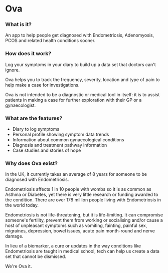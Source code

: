 # Ova

### What is it?

An app to help people get diagnosed with Endometriosis, Adenomyosis, PCOS and related health conditions sooner.

### How does it work?

Log your symptoms in your diary to build up a data set that doctors can't ignore. 

Ova helps you to track the frequency, severity, location and type of pain to help make a case for investigations.

Ova is not intended to be a diagnostic or medical tool in itself: it is to assist patients in making a case for further exploration with their GP or a gynaecologist.

### What are the features?

- Diary to log symptoms
- Personal profile showing symptom data trends
- Information about common gynaecological conditions
- Diagnosis and treatment pathway information 
- Case studies and stories of hope

### Why does Ova exist?

In the UK, it currently takes an average of 8 years for someone to be diagnosed with Endometriosis. 

Endometriosis affects 1 in 10 people with wombs so it is as common as Asthma or Diabetes, yet there is very little research or funding awarded to the condition. There are over 178 million people living with Endometriosis in the world today.

Endometriosis is not life-threatening, but it is life-limiting. It can compromise someone's fertility, prevent them from working or socialising and/or cause a host of unpleasant symptoms such as vomiting, fainting, painful sex, migraines, depression, bowel issues, acute pain month-round and nerve damage. 

In lieu of a biomarker, a cure or updates in the way conditions like Endometriosis are taught in medical school, tech can help us create a data set that cannot be dismissed.

We're Ova it.

